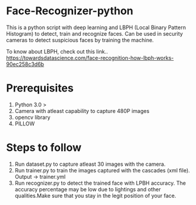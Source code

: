 # Face-Recognizer-python
This is a python script with deep learning and LBPH (Local Binary Pattern Histogram)  to detect, train and recognize faces. Can be used in security cameras to detect suspicious faces by training the machine.

To know about LBPH, check out this link..
https://towardsdatascience.com/face-recognition-how-lbph-works-90ec258c3d6b


# Prerequisites
1. Python 3.0 >
2. Camera with atleast capability to capture 480P images
3. opencv library
4. PILLOW

# Steps to follow
1. Run dataset.py to capture atleast 30 images with the camera.
2. Run trainer.py to train the images captured with the cascades (xml file). Output -> trainer.yml
3. Run recognizer.py to detect the trained face with LPBH accuracy. The accuracy percentage may be low due to lightings and other qualities.Make sure that you stay in the legit position of your face.

